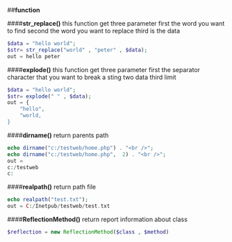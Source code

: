 ##**function**

####**str_replace()**
this function get three parameter first the word you want to find second the word you want to replace third is the data
```php
$data = "hello world";
$str= str_replace("world" , "peter" , $data);
out = hello peter
```

####**explode()**
this function get three parameter first the separator character that you want to break a sting two data third limit
```php
$data = "hello world";
$str= explode(" " , $data);
out = {
    "hello",
    "world,
}
```

####**dirname()**
return parents path
```php
echo dirname("c:/testweb/home.php") . "<br />";
echo dirname("c:/testweb/home.php",  2) . "<br />";
out =
c:/testweb
c:
```

####**realpath()**
return path file
```php
echo realpath("test.txt");
out = C:/Inetpub/testweb/test.txt
```

####**ReflectionMethod()**
return report information about class
```php
$reflection = new ReflectionMethod($class , $method)
```